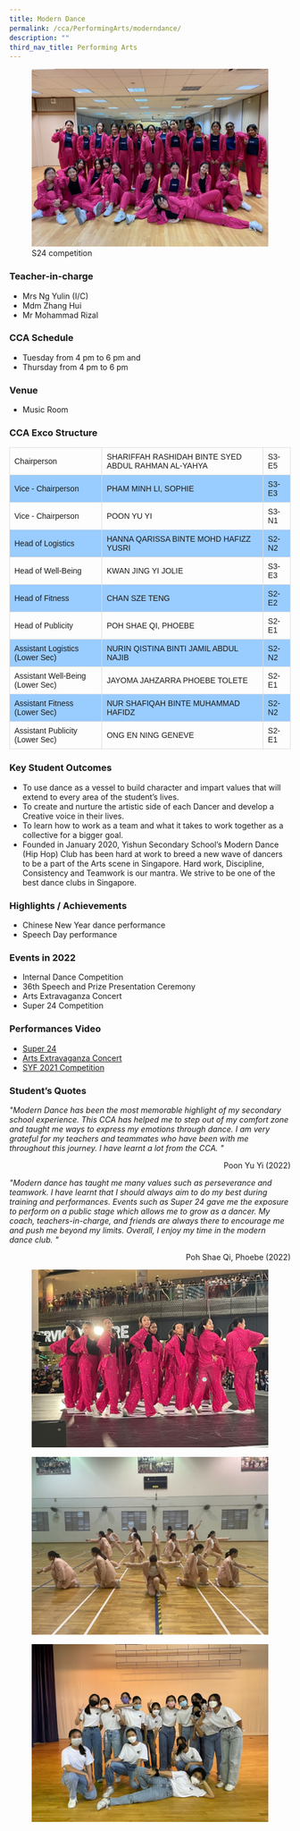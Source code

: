 ```yaml
---
title: Modern Dance
permalink: /cca/PerformingArts/moderndance/
description: ""
third_nav_title: Performing Arts
---
```

<figure><img src="/images/StudDevelopment/CCAs/PerformingArts/ModernDance/ModernDance1.jpg"><figcaption>S24 competition</figcaption></figure>

### Teacher-in-charge
* Mrs Ng Yulin (I/C)
* Mdm Zhang Hui
* Mr Mohammad Rizal

### CCA Schedule
* Tuesday from 4 pm to 6 pm and
* Thursday from 4 pm to 6 pm

### Venue
* Music Room

### CCA Exco Structure

<style>
table {
  font-family: arial, sans-serif;
  border-collapse: collapse;
  width: 100%;
}

td, th {
  border: 1px solid #dddddd;
  text-align: left;
  padding: 8px;
}

tr:nth-child(even) {
  background-color: #99ccff;
}
</style>


|  | |  |
| -------- | -------- | -------- |
| Chairperson     | SHARIFFAH RASHIDAH BINTE SYED ABDUL RAHMAN AL-YAHYA     | S3-E5     |
| Vice - Chairperson    | PHAM MINH LI, SOPHIE     | S3-E3   |
| Vice - Chairperson    | POON YU YI     | S3-N1  |
| Head of Logistics    | 	HANNA QARISSA BINTE MOHD HAFIZZ YUSRI     | S2-N2  |
| Head of Well-Being    | KWAN JING YI JOLIE     | S3-E3  |
| Head of Fitness    | CHAN SZE TENG     | S2-E2  |
| Head of Publicity    | POH SHAE QI, PHOEBE     | S2-E1  |
| Assistant Logistics (Lower Sec)    | NURIN QISTINA BINTI JAMIL ABDUL NAJIB     | S2-N2  |
| Assistant Well-Being (Lower Sec)    | JAYOMA JAHZARRA PHOEBE TOLETE     | S2-E1  |
| Assistant Fitness (Lower Sec)    | NUR SHAFIQAH BINTE MUHAMMAD HAFIDZ     | S2-N2  |
| Assistant Publicity (Lower Sec)    | ONG EN NING GENEVE     | S2-E1  |


### Key Student Outcomes

* To use dance as a vessel to build character and impart values that will extend to every area of the student’s lives.
* To create and nurture the artistic side of each Dancer and develop a Creative voice in their lives.
* To learn how to work as a team and what it takes to work together as a collective for a bigger goal.
* Founded in January 2020, Yishun Secondary School’s Modern Dance (Hip Hop) Club has been hard at work to breed a new wave of dancers to be a part of the Arts scene in Singapore. Hard work, Discipline, Consistency and Teamwork is our mantra. We strive to be one of the best dance clubs in Singapore.

### Highlights / Achievements

* Chinese New Year dance performance
* Speech Day performance

### Events in 2022

* Internal Dance Competition
* 36th Speech and Prize Presentation Ceremony
* Arts Extravaganza Concert
* Super 24 Competition

### Performances Video

* [Super 24](https://youtu.be/kimEIwDD2Iw)
* [Arts Extravaganza Concert](https://youtu.be/F8NTEbUV2K4)
* [SYF 2021 Competition](https://youtu.be/loZSoL-93kU)

### Student’s Quotes

*"Modern Dance has been the most memorable highlight of my secondary school experience. This CCA has helped me to step out of my comfort zone and taught me ways to express my emotions through dance. I am very grateful for my teachers and teammates who have been with me throughout this journey. I have learnt a lot from the CCA. "*
<div style="text-align:right">Poon Yu Yi (2022)</div>

*"Modern dance has taught me many values such as perseverance and teamwork. I have learnt that I should always aim to do my best during training and performances. Events such as Super 24 gave me the exposure to perform on a public stage which allows me to grow as a dancer. My coach, teachers-in-charge, and friends are always there to encourage me and push me beyond my limits. Overall, I enjoy my time in the modern dance club. "*

<div style="text-align:right">Poh Shae Qi, Phoebe (2022)</div>

<figure><img src="/images/StudDevelopment/CCAs/PerformingArts/ModernDance/ModernDance2.jpg"></figure>

<figure><img src="/images/StudDevelopment/CCAs/PerformingArts/ModernDance/ModernDance3.jpg"></figure>

<figure><img src="/images/StudDevelopment/CCAs/PerformingArts/ModernDance/ModernDance4.jpg"></figure>
